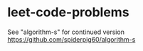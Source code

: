 # leet-code-problems

See "algorithm-s" for continued version
  https://github.com/spiderpig60/algorithm-s
